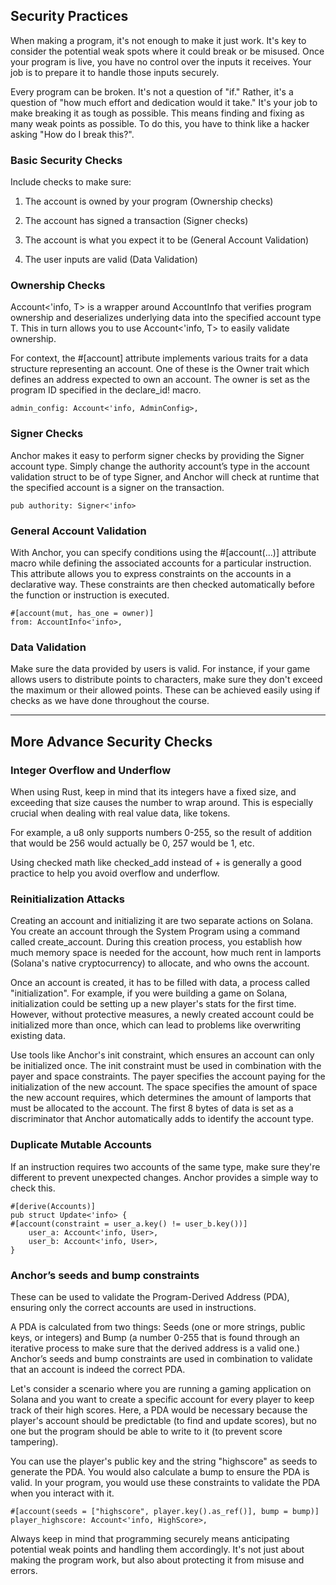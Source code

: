 ## Security Practices

When making a program, it's not enough to make it just work. It's key to consider the potential weak spots where it could break or be misused. Once your program is live, you have no control over the inputs it receives. Your job is to prepare it to handle those inputs securely.

Every program can be broken. It's not a question of "if." Rather, it's a question of "how much effort and dedication would it take." It's your job to make breaking it as tough as possible. This means finding and fixing as many weak points as possible. To do this, you have to think like a hacker asking "How do I break this?".

### Basic Security Checks

Include checks to make sure:

1. The account is owned by your program (Ownership checks)

2. The account has signed a transaction (Signer checks)

3. The account is what you expect it to be (General Account Validation)

4. The user inputs are valid (Data Validation)

### Ownership Checks

Account<'info, T> is a wrapper around AccountInfo that verifies program ownership and deserializes underlying data into the specified account type T. This in turn allows you to use Account<'info, T> to easily validate ownership.

For context, the #[account] attribute implements various traits for a data structure representing an account. One of these is the Owner trait which defines an address expected to own an account. The owner is set as the program ID specified in the declare_id! macro.

```
admin_config: Account<'info, AdminConfig>,
```

### Signer Checks

Anchor makes it easy to perform signer checks by providing the Signer account type. Simply change the authority account’s type in the account validation struct to be of type Signer, and Anchor will check at runtime that the specified account is a signer on the transaction.

```
pub authority: Signer<'info>
```

### General Account Validation

With Anchor, you can specify conditions using the #[account(...)] attribute macro while defining the associated accounts for a particular instruction. This attribute allows you to express constraints on the accounts in a declarative way. These constraints are then checked automatically before the function or instruction is executed.

```
#[account(mut, has_one = owner)]
from: AccountInfo<'info>,
```

### Data Validation

Make sure the data provided by users is valid. For instance, if your game allows users to distribute points to characters, make sure they don't exceed the maximum or their allowed points. These can be achieved easily using if checks as we have done throughout the course.

---

## More Advance Security Checks

### Integer Overflow and Underflow

When using Rust, keep in mind that its integers have a fixed size, and exceeding that size causes the number to wrap around. This is especially crucial when dealing with real value data, like tokens.

For example, a u8 only supports numbers 0-255, so the result of addition that would be 256 would actually be 0, 257 would be 1, etc.

Using checked math like checked_add instead of + is generally a good practice to help you avoid overflow and underflow.

### Reinitialization Attacks

Creating an account and initializing it are two separate actions on Solana. You create an account through the System Program using a command called create_account. During this creation process, you establish how much memory space is needed for the account, how much rent in lamports (Solana's native cryptocurrency) to allocate, and who owns the account.

Once an account is created, it has to be filled with data, a process called "initialization". For example, if you were building a game on Solana, initialization could be setting up a new player's stats for the first time. However, without protective measures, a newly created account could be initialized more than once, which can lead to problems like overwriting existing data.

Use tools like Anchor's init constraint, which ensures an account can only be initialized once. The init constraint must be used in combination with the payer and space constraints. The payer specifies the account paying for the initialization of the new account. The space specifies the amount of space the new account requires, which determines the amount of lamports that must be allocated to the account. The first 8 bytes of data is set as a discriminator that Anchor automatically adds to identify the account type.

### Duplicate Mutable Accounts

If an instruction requires two accounts of the same type, make sure they're different to prevent unexpected changes. Anchor provides a simple way to check this.
```
#[derive(Accounts)]
pub struct Update<'info> {
#[account(constraint = user_a.key() != user_b.key())]
    user_a: Account<'info, User>,
    user_b: Account<'info, User>,
}
```

### Anchor’s seeds and bump constraints

These can be used to validate the Program-Derived Address (PDA), ensuring only the correct accounts are used in instructions.

A PDA is calculated from two things: Seeds (one or more strings, public keys, or integers) and Bump (a number 0-255 that is found through an iterative process to make sure that the derived address is a valid one.) Anchor’s seeds and bump constraints are used in combination to validate that an account is indeed the correct PDA.

Let's consider a scenario where you are running a gaming application on Solana and you want to create a specific account for every player to keep track of their high scores. Here, a PDA would be necessary because the player's account should be predictable (to find and update scores), but no one but the program should be able to write to it (to prevent score tampering).

You can use the player's public key and the string "highscore" as seeds to generate the PDA. You would also calculate a bump to ensure the PDA is valid. In your program, you would use these constraints to validate the PDA when you interact with it.

```
#[account(seeds = ["highscore", player.key().as_ref()], bump = bump)]
player_highscore: Account<'info, HighScore>,
```

Always keep in mind that programming securely means anticipating potential weak points and handling them accordingly. It's not just about making the program work, but also about protecting it from misuse and errors.
